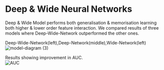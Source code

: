 # Deep & Wide Neural Networks

Deep & Wide Model performs both generalisation & memorisation learning both higher & lower order feature interaction. We compared results of three models where Deep-Wide-Network outperformed the other ones.

Deep-Wide-Network(left),Deep-Network(middle),Wide-Network(left)
![model-diagram (3)](https://user-images.githubusercontent.com/128667568/236314011-e970ebe7-f820-42ad-af0e-6db0dfa083c7.jpg)

Results showing improvement in AUC.  
![AUC](https://user-images.githubusercontent.com/128667568/236313235-7e767740-a91d-4a3e-9d93-3b874ac978ad.jpg)
